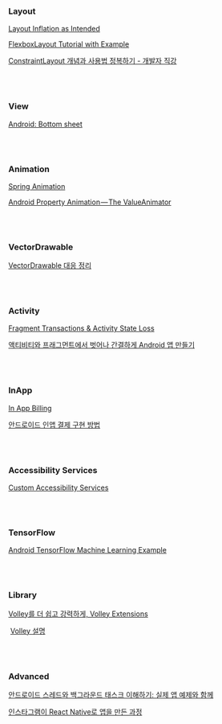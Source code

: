 
### Layout
  [Layout Inflation as Intended](https://possiblemobile.com/2013/05/layout-inflation-as-intended)

  [FlexboxLayout Tutorial with Example](http://www.viralandroid.com/2016/05/android-flexboxlayout-tutorial-with-example.html)
  
  [ConstraintLayout 개념과 사용법 정복하기 - 개발자 직강](https://realm.io/kr/news/constraintlayout-it-can-do-what-now)
 

<br/><br/>
### View
  [Android: Bottom sheet](https://medium.com/@emrullahluleci/android-bottom-sheet-30284293f066#.5h0m94tqv)


<br/><br/>
### Animation
  [Spring Animation](http://evgenii.com/blog/spring-button-animation-on-android/)
  
  [Android Property Animation — The ValueAnimator](https://blog.mindorks.com/android-property-animation-the-valueanimator-4ca173567cdb#.xx8xolr3m)


<br/><br/>
### VectorDrawable
  [VectorDrawable 대응 정리](http://pluu.github.io/blog/android/2016/04/11/android-vector/)


<br/><br/>
### Activity 
  [Fragment Transactions & Activity State Loss](http://regularmotion.kr/fragment-transactions-and-activity-state-loss)
  
  [액티비티와 프래그먼트에서 벗어나 간결하게 Android 앱 만들기](https://realm.io/kr/news/sf-fabien-davos-modern-android-ditching-activities-fragments/)


<br/><br/>
### InApp
  [In App Billing](http://dev.team-slogup.net/android-in-app-billing)
  
  [안드로이드 인앱 결제 구현 방법](http://rammuking.tistory.com/entry/%EC%95%88%EB%93%9C%EB%A1%9C%EC%9D%B4%EB%93%9C-%EC%9D%B8%EC%95%B1-%EA%B2%B0%EC%A0%9C-%EA%B5%AC%ED%98%84-%EB%B0%A9%EB%B2%95)


<br/><br/>
### Accessibility Services
  [Custom Accessibility Services](http://vinsol.com/blog/2016/07/07/custom-accessibility-services)


<br/><br/>
### TensorFlow 
  [Android TensorFlow Machine Learning Example](https://blog.mindorks.com/android-tensorflow-machine-learning-example-ff0e9b2654cc#.829qni9ic)
  

<br/><br/>
### Library
  [Volley를 더 쉽고 강력하게, Volley Extensions](http://d2.naver.com/helloworld/1258547)
  
  [Volley 설명](https://gist.github.com/benelog/5981448)


<br/><br/>
### Advanced 
  [안드로이드 스레드와 백그라운드 태스크 이해하기: 실제 앱 예제와 함께](https://realm.io/kr/news/android-threading-background-tasks/)
  
  [인스타그램이 React Native로 앱을 만든 과정](https://taegon.kim/archives/5745)
 
 
<br/><br/>
